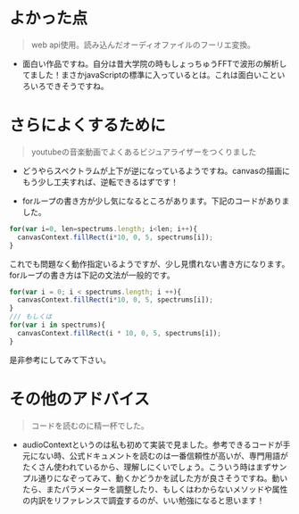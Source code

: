 # よかった点
> web api使用。読み込んだオーディオファイルのフーリエ変換。
- 面白い作品ですね。自分は昔大学院の時もしょっちゅうFFTで波形の解析してました！まさかjavaScriptの標準に入っているとは。これは面白いこといろいろできそうですね。

# さらによくするために
> youtubeの音楽動画でよくあるビジュアライザーをつくりました
- どうやらスペクトラムが上下が逆になっているようですね。canvasの描画にもう少し工夫すれば、逆転できるはずです！

- forループの書き方が少し気になるところがあります。下記のコードがありました。
```js
for(var i=0, len=spectrums.length; i<len; i++){
  canvasContext.fillRect(i*10, 0, 5, spectrums[i]);
}
```
  これでも問題なく動作指定いるようですが、少し見慣れない書き方になります。forループの書き方は下記の文法が一般的です。
```js
for(var i = 0; i < spectrums.length; i ++){
  canvasContext.fillRect(i*10, 0, 5, spectrums[i]);
}
/// もしくは
for(var i in spectrums){
  canvasContext.fillRect(i * 10, 0, 5, spectrums[i]);
}
```
  是非参考にしてみて下さい。


# その他のアドバイス
> コードを読むのに精一杯でした。
- audioContextというのは私も初めて実装で見ました。参考できるコードが手元にない時、公式ドキュメントを読むのは一番信頼性が高いが、専門用語がたくさん使われているから、理解しにくいでしょう。こういう時はまずサンプル通りになぞってみて、動くかどうかを試した方が良さそうですね。動いたら、またパラメーターを調整したり、もしくはわからないメソッドや属性の内訳をリファレンスで調査するのが、いい勉強になると思います！